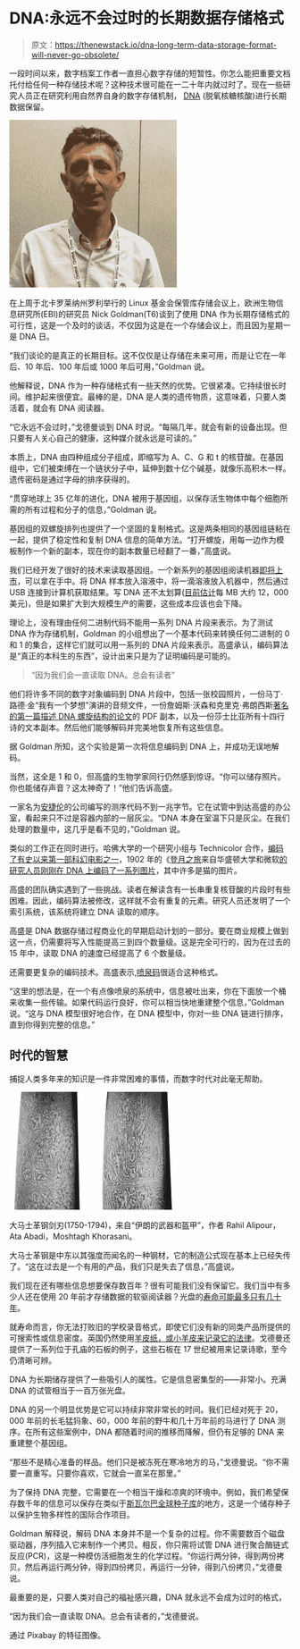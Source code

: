 # DNA:永远不会过时的长期数据存储格式

> 原文：<https://thenewstack.io/dna-long-term-data-storage-format-will-never-go-obsolete/>

一段时间以来，数字档案工作者一直担心数字存储的短暂性。你怎么能把重要文档托付给任何一种存储技术呢？这种技术很可能在一二十年内就过时了。现在一些研究人员正在研究利用自然界自身的数字存储机制， [DNA](https://ghr.nlm.nih.gov/primer/basics/dna) (脱氧核糖核酸)进行长期数据保留。

![Nick_Goldman](img/48701ded972d33595ca6796e828a56f6.png)

在上周于北卡罗莱纳州罗利举行的 Linux 基金会保管库存储会议上，欧洲生物信息研究所(EBI)的研究员 Nick Goldman(T6)谈到了使用 DNA 作为长期存储格式的可行性，这是一个及时的谈话，不仅因为这是在一个存储会议上，而且因为星期一是 DNA 日。

“我们谈论的是真正的长期目标。这不仅仅是让存储在未来可用，而是让它在一年后、10 年后、100 年后或 1000 年后可用，”Goldman 说。

他解释说，DNA 作为一种存储格式有一些天然的优势。它很紧凑。它持续很长时间。维护起来很便宜。最棒的是，DNA 是人类的遗传物质，这意味着，只要人类活着，就会有 DNA 阅读器。

“它永远不会过时，”戈德曼谈到 DNA 时说。“每隔几年，就会有新的设备出现。但只要有人关心自己的健康，这种媒介就永远是可读的。”

本质上，DNA 由四种组成分子组成，即缩写为 A、C、G 和 t 的核苷酸。在基因组中，它们被束缚在一个链状分子中，延伸到数十亿个碱基，就像乐高积木一样。遗传密码是通过字母的排序获得的。

“贯穿地球上 35 亿年的进化，DNA 被用于基因组，以保存活生物体中每个细胞所需的所有过程和分子的信息，”Goldman 说。

基因组的双螺旋排列也提供了一个坚固的复制格式。这是两条相同的基因组链粘在一起，提供了稳定性和复制 DNA 信息的简单方法。“打开螺旋，用每一边作为模板制作一个新的副本，现在你的副本数量已经翻了一番，”高盛说。

我们已经开发了很好的技术来读取基因组。一个新系列的基因组阅读机器[即将上市](https://www.theguardian.com/science/2015/oct/15/handheld-dna-reader-revolutionary-and-democratising-say-scientists)，可以拿在手中。将 DNA 样本放入溶液中，将一滴溶液放入机器中，然后通过 USB 连接到计算机获取结果。写 DNA 还不太划算([目前估计](http://www.popsci.com/future-dna-hard-drive)每 MB 大约 12，000 美元)，但是如果扩大到大规模生产的需要，这些成本应该也会下降。

理论上，没有理由任何二进制代码不能用一系列 DNA 片段来表示。为了测试 DNA 作为存储机制，Goldman 的小组想出了一个基本代码来转换任何二进制的 0 和 1 的集合，这样它们就可以用一系列的 DNA 片段来表示。高盛承认，编码算法是“真正的本科生的东西”，设计出来只是为了证明编码是可能的。

> “因为我们会一直读取 DNA。总会有读者”

他们将许多不同的数字对象编码到 DNA 片段中，包括一张校园照片，一份马丁·路德·金“我有一个梦想”演讲的音频文件，一份詹姆斯·沃森和克里克·弗朗西斯[著名的第一篇描述 DNA 螺旋结构的论文](https://www.templateroller.com/template/1795962/molecular-structure-of-nucleic-acids-a-structure-for-deoxyribose-nucleic-acid-j-d-watson-f-h-c-crick.html)的 PDF 副本，以及一份莎士比亚所有十四行诗的文本副本。然后他们能够解码并完美地恢复所有这些信息。

据 Goldman 所知，这个实验是第一次将信息编码到 DNA 上，并成功无误地解码。

当然，这全是 1 和 0，但高盛的生物学家同行仍然感到惊讶。“你可以储存照片。你也能储存声音？这太神奇了！”他们告诉高盛。

一家名为[安捷伦](http://www.genomics.agilent.com/en/home.jsp)的公司编写的测序代码不到一兆字节。它在试管中到达高盛的办公室，看起来只不过是容器内部的一层灰尘。“DNA 本身在室温下只是灰尘。在我们处理的数量中，这几乎是看不见的，”Goldman 说。

类似的工作正在同时进行。哈佛大学的一个研究小组与 Technicolor 合作，[编码了有史以来第一部科幻电影之一](http://www.dailynews.com/science/20150810/this-harvard-scientist-is-coding-an-entire-movie-onto-dna)，1902 年的《[登月之旅](https://www.youtube.com/watch?v=BNLZntSdyKE)来自华盛顿大学和微软[的研究人员刚刚在 DNA 上编码了一系列图片](http://www.washington.edu/news/2016/04/07/uw-team-stores-digital-images-in-dna-and-retrieves-them-perfectly/)，其中许多是猫的图片。

高盛的团队确实遇到了一些挑战。读者在解读含有一长串重复核苷酸的片段时有些困难。因此，编码算法被修改，这样就不会有重复的元素。研究人员还发明了一个索引系统，该系统将建立 DNA 读取的顺序。

高盛是 DNA 数据存储过程商业化的早期启动计划的一部分。要在商业规模上做到这一点，仍需要将写入性能提高三到四个数量级。这是完全可行的，因为在过去的 15 年中，读取 DNA 的速度已经提高了 6 个数量级。

还需要更复杂的编码技术。高盛表示,[喷泉码](https://www.ma.utexas.edu/users/voloch/Homework/MacKay05.pdf)很适合这种格式。

“这里的想法是，在一个有点像喷泉的系统中，信息被吐出来，你在下面放一个桶来收集一些传输。如果代码运行良好，你可以相当快地重建整个信息，”Goldman 说。“这与 DNA 模型很好地合作，在 DNA 模型中，你对一些 DNA 链进行排序，直到你得到完整的信息。”

## 时代的智慧

捕捉人类多年来的知识是一件非常困难的事情，而数字时代对此毫无帮助。

![Damascus steel sword-blade (1750-1794), from "Arms and Armor from Iran," by Rahil Alipour, Ata Abadi, Moshtagh Khorasani.](img/fc0bf9f851869ad53acac419b498f87f.png)

大马士革钢剑刃(1750-1794)，来自“伊朗的武器和盔甲”，作者 Rahil Alipour，Ata Abadi，Moshtagh Khorasani。

大马士革钢是中东以其强度而闻名的一种钢材，它的制造公式现在基本上已经失传了。“这在过去是一个有用的产品，我们只是失去了信息，”高盛说。

我们现在还有哪些信息想要保存数百年？很有可能我们没有保留它。我们当中有多少人还在使用 20 年前才存储数据的软驱阅读器？光盘的[寿命可能最多只有几十年](http://www.makeuseof.com/tag/cds-truth-cddvd-longevity-mold-rot/)。

就寿命而言，你无法打败旧的学校录音格式，即使它们没有新的同类产品所提供的可搜索性或信息密度。英国仍然使用[羊皮纸，或小羊皮来记录它的法律](http://www.bbc.com/news/magazine-35569281)。戈德曼还提供了一系列位于孔庙的石板的例子，这些石板在 17 世纪被用来记录诗歌，至今仍清晰可辨。

DNA 为长期储存提供了一些吸引人的属性。它是信息密集型的——非常小。充满 DNA 的试管相当于一百万张光盘。

DNA 的另一个明显优势是它可以持续非常非常长的时间。我们已经对死于 20，000 年前的长毛猛犸象、60，000 年前的野牛和几十万年前的马进行了 DNA 测序。在所有这些案例中，DNA 都随着时间的推移而降解，但仍有足够的 DNA 来重建整个基因组。

“那些不是精心准备的样品。他们只是被冻死在寒冷地方的马，”戈德曼说。“你不需要一直重写。只要你喜欢，它就会一直呆在那里。”

为了保持 DNA 完整，它需要在一个相当干燥和凉爽的环境中。例如，我们希望保存数千年的信息可以保存在类似于[斯瓦尔巴全球种子库](https://www.croptrust.org/what-we-do/svalbard-global-seed-vault/)的地方，这是一个储存种子以保护生物多样性的国际合作项目。

Goldman 解释说，解码 DNA 本身并不是一个复杂的过程。你不需要数百个磁盘驱动器，序列插入它来制作一个拷贝。相反，你只需将试管 DNA 进行聚合酶链式反应(PCR)，这是一种模仿活细胞发生的化学过程。“你运行两分钟，得到两份拷贝。然后再运行两分钟，得到四份拷贝，再运行一分钟，得到八份拷贝，”戈德曼说。

最重要的是，只要人类对自己的福祉感兴趣，DNA 就永远不会成为过时的格式，

“因为我们会一直读取 DNA。总会有读者的，”戈德曼说。

通过 Pixabay 的特征图像。

<svg xmlns:xlink="http://www.w3.org/1999/xlink" viewBox="0 0 68 31" version="1.1"><title>Group</title> <desc>Created with Sketch.</desc></svg>